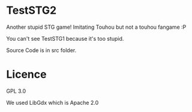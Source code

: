 # TestSTG2
Another stupid STG game! Imitating Touhou but not a touhou fangame :P

You can't see TestSTG1 because it's too stupid. 

Source Code is in src folder.

# Licence
GPL 3.0

We used LibGdx which is Apache 2.0
